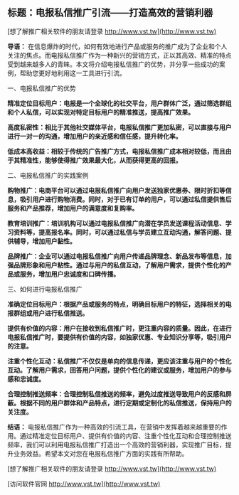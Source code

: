 ## **标题：电报私信推广引流——打造高效的营销利器**

[想了解推广相关软件的朋友请登录 http://www.vst.tw](http://www.vst.tw)

**导语：**
在信息爆炸的时代，如何有效地进行产品或服务的推广成为了企业和个人关注的焦点。而电报私信推广作为一种新兴的营销方式，正以其高效、精准的特点受到越来越多人的青睐。本文将介绍电报私信推广的优势，并分享一些成功的案例，帮助您更好地利用这一工具进行引流。

一、电报私信推广的优势

**精准定位目标用户：电报是一个全球化的社交平台，用户群体广泛，通过筛选群组和个人私信，可以实现对特定目标用户的精准推送，提高推广效果。**

**高度私密性：相比于其他社交媒体平台，电报私信推广更加私密，可以直接与用户进行一对一的沟通，增加用户的亲近感和信任感，提升转化率。**

**低成本高收益：相较于传统的广告推广方式，电报私信推广成本相对较低，而且由于其精准性，能够使得推广效果最大化，从而获得更高的回报。**

二、电报私信推广的实践案例

**购物推广：电商平台可以通过电报私信推广向用户发送独家优惠券、限时折扣等信息，吸引用户进行购物消费。同时，对于已有订单的用户，可以通过私信提供售后服务和产品推荐，增加用户的满意度和复购率。**

**教育培训推广：培训机构可以通过电报私信推广向潜在学员发送课程活动信息、学习资料等，提高报名率。同时，可以通过私信与学员建立互动沟通，解答问题、提供辅导，增加用户黏性。**

**品牌推广：企业可以通过电报私信推广向用户传递品牌理念、新品发布等信息，加强品牌形象和用户粘性。通过与用户的私信互动，了解用户需求，提供个性化的产品或服务，增加用户忠诚度和口碑传播。**

三、如何进行电报私信推广

**准确定位目标用户：根据产品或服务的特点，明确目标用户的特征，选择相关的电报群组或用户进行私信推送。**

**提供有价值的内容：用户在接收到私信推广时，更注重内容的质量。因此，在进行电报私信推广时，要提供有价值的内容，如独家优惠、专业知识分享等，吸引用户的注意。**

**注重个性化互动：私信推广不仅仅是单向的信息传递，更应该注重与用户的个性化互动。了解用户需求，回答用户问题，提供个性化的建议或服务，增加用户的参与感和忠诚度。**

**合理控制推送频率：合理控制私信推送的频率，避免过度推送导致用户的反感和屏蔽。根据不同的用户群体和产品特点，进行定期或定制化的私信推送，保持用户的关注度。**

**结语：**
电报私信推广作为一种高效的引流工具，在营销中发挥着越来越重要的作用。通过精准定位目标用户、提供有价值的内容、注重个性化互动和合理控制推送频率，我们可以利用电报私信推广打造出一个高效的营销利器，实现推广目标，提升业务效益。希望本文对您在电报私信推广方面的实践有所帮助。

[想了解推广相关软件的朋友请登录 http://www.vst.tw](http://www.vst.tw)


[访问软件官网 http://www.vst.tw](http://www.vst.tw)
